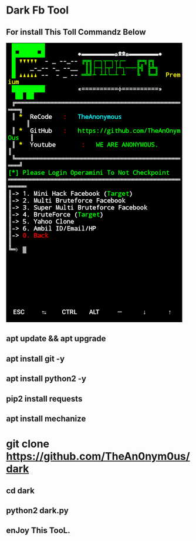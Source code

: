 # Dark Fb Tool
## For install This Toll Commandz Below
<img src ="type.png">

## apt update && apt upgrade
## apt install git -y
## apt install python2 -y
## pip2 install requests
## apt install mechanize
# git clone https://github.com/TheAn0nym0us/dark
## cd dark
## python2 dark.py

## enJoy This TooL.
